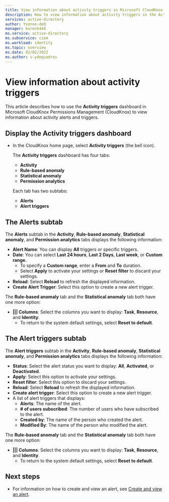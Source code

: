 ```yaml
---
title: View information about activity triggers in Microsoft CloudKnox Permissions Management
description: How to view information about activity triggers in the Activity triggers dashboard in Microsoft CloudKnox Permissions Management.
services: active-directory
author: Yvonne-deQ
manager: karenh444
ms.service: active-directory
ms.subservice: ciem
ms.workload: identity
ms.topic: overview
ms.date: 02/02/2022
ms.author: v-ydequadros
---
```


# View information about activity triggers

This article describes how to use the **Activity triggers** dashboard in Microsoft CloudKnox Permissions Management (CloudKnox) to view information about activity alerts and triggers.

## Display the Activity triggers dashboard

- In the CloudKnox home page, select **Activity triggers** (the bell icon).

    The **Activity triggers** dashboard has four tabs:

    - **Activity**
    - **Rule-based anomaly**
    - **Statistical anomaly**
    - **Permission analytics**

    Each tab has two subtabs:

    - **Alerts**
    - **Alert triggers**

## The Alerts subtab

The **Alerts** subtab in the **Activity**, **Rule-based anomaly**, **Statistical anomaly**, and **Permission analytics** tabs displays the following information:

- **Alert Name**: You can display **All** triggers or specific triggers.
- **Date**: You can select **Last 24 hours**, **Last 2 Days**, **Last week**, or **Custom range.**
    - To specify a **Custom range**, enter a **From** and **To** duration.
    - Select **Apply** to activate your settings or **Reset filter** to discard your settings.
- **Reload**: Select **Reload** to refresh the displayed information.  
- **Create Alert Trigger**: Select this option to create a new alert trigger. 
    <!---Add link - For more information, see Create a new alert trigger.--->

The **Rule-based anomaly** tab and the **Statistical anomaly** tab both have one more option:

- **||| Columns**: Select the columns you want to display: **Task**, **Resource**, and **Identity**.
    - To return to the system default settings, select **Reset to default**.

## The Alert triggers subtab

The **Alert triggers** subtab in the **Activity**, **Rule-based anomaly**, **Statistical anomaly**, and **Permission analytics** tabs displays the following information:

- **Status**: Select the alert status you want to display: **All**, **Activated**, or **Deactivated**.
- **Apply**: Select this option to activate your settings. 
- **Reset filter**: Select this option to discard your settings.
- **Reload**: Select **Reload** to refresh the displayed information.  
- **Create alert trigger**: Select this option to create a new alert trigger. 
    <!---Add link - For more information, see Create a new alert trigger.--->
- A list of alert triggers that displays:
    - **Alerts**: The name of the alert.
    - **# of users subscribed**: The number of users who have subscribed to the alert.
    - **Created by**: The name of the person who created the alert.
    - **Modified By**: The name of the person who modified the alert.


The **Rule-based anomaly** tab and the **Statistical anomaly** tab both have one more option:

- **||| Columns**: Select the columns you want to display: **Task**, **Resource**, and **Identity**.
    - To return to the system default settings, select **Reset to default**.




## Next steps

- For information on how to create and view an alert, see [Create and view an alert](cloudknox-howto-create-alert-trigger.md).

